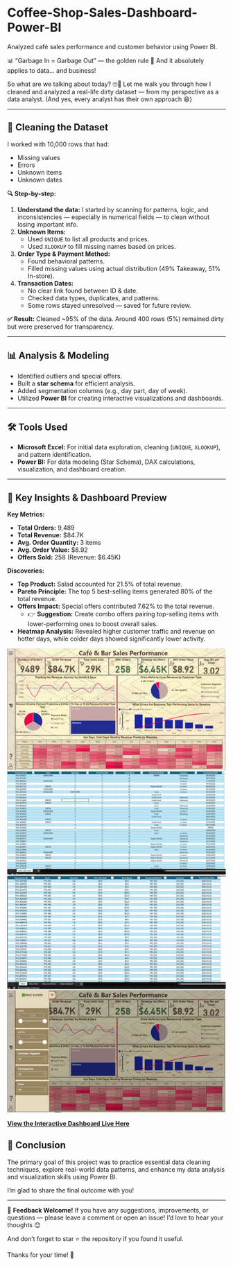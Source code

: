 # Coffee-Shop-Sales-Dashboard-Power-BI

Analyzed café sales performance and customer behavior using Power BI.

📊 “Garbage In = Garbage Out” — the golden rule 🔁
And it absolutely applies to data... and business!

So what are we talking about today? 🙄🤔
Let me walk you through how I cleaned and analyzed a real-life dirty dataset — from my perspective as a data analyst. (And yes, every analyst has their own approach 😄)

---

## 🧼 Cleaning the Dataset

I worked with 10,000 rows that had:
* Missing values
* Errors
* Unknown items
* Unknown dates

**🔍 Step-by-step:**

1.  **Understand the data:**
    I started by scanning for patterns, logic, and inconsistencies — especially in numerical fields — to clean without losing important info.
2.  **Unknown Items:**
    * Used `UNIQUE` to list all products and prices.
    * Used `XLOOKUP` to fill missing names based on prices.
3.  **Order Type & Payment Method:**
    * Found behavioral patterns.
    * Filled missing values using actual distribution (49% Takeaway, 51% In-store).
4.  **Transaction Dates:**
    * No clear link found between ID & date.
    * Checked data types, duplicates, and patterns.
    * Some rows stayed unresolved — saved for future review.

**✅ Result:**
Cleaned ~95% of the data. Around 400 rows (5%) remained dirty but were preserved for transparency.

---

## 📊 Analysis & Modeling

* Identified outliers and special offers.
* Built a **star schema** for efficient analysis.
* Added segmentation columns (e.g., day part, day of week).
* Utilized **Power BI** for creating interactive visualizations and dashboards.

---

## 🛠️ Tools Used

* **Microsoft Excel:** For initial data exploration, cleaning (`UNIQUE`, `XLOOKUP`), and pattern identification.
* **Power BI:** For data modeling (Star Schema), DAX calculations, visualization, and dashboard creation.

---

## 📌 Key Insights & Dashboard Preview

**Key Metrics:**
* **Total Orders:** 9,489
* **Total Revenue:** $84.7K
* **Avg. Order Quantity:** 3 items
* **Avg. Order Value:** $8.92
* **Offers Sold:** 258 (Revenue: $6.45K)

**Discoveries:**
* **Top Product:** Salad accounted for 21.5% of total revenue.
* **Pareto Principle:** The top 5 best-selling items generated 80% of the total revenue.
* **Offers Impact:** Special offers contributed 7.62% to the total revenue.
    * 👉 **Suggestion:** Create combo offers pairing top-selling items with lower-performing ones to boost overall sales.
* **Heatmap Analysis:** Revealed higher customer traffic and revenue on hotter days, while colder days showed significantly lower activity.

![Dashboard Preview](images/dashboard_1.jpg)
![Raw Data](images/raw_data.jpg) 
![Cleaned Data](images/cleaned_data.jpg) 
![Dashboard Preview 2](images/dashboard_2.jpg)

[**View the Interactive Dashboard Live Here**](https://app.powerbi.com/view?r=eyJrIjoiMzYwMWU2ZGYtOTFmNy00NTEwLTk0MWEtYzY0OGM2NWM1OTU0IiwidCI6IjJiYjZlNWJjLWMxMDktNDdmYi05NDMzLWMxYzZmNGZhMzNmZiIsImMiOjl9)

## 🎯 Conclusion

The primary goal of this project was to practice essential data cleaning techniques, explore real-world data patterns, and enhance my data analysis and visualization skills using Power BI.

I’m glad to share the final outcome with you!

---

💬 **Feedback Welcome!**
If you have any suggestions, improvements, or questions — please leave a comment or open an issue! I’d love to hear your thoughts 😊

And don’t forget to star ⭐ the repository if you found it useful.

Thanks for your time! 🙌
